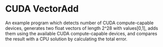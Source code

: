 # CUDA VectorAdd

An example program which detects number of CUDA compute-capable devices,
generates two float vectors of length 2^28 with values[0,1], adds them using
the available CUDA compute-capable devices, and compares the result with a CPU
solution by calculating the total error.